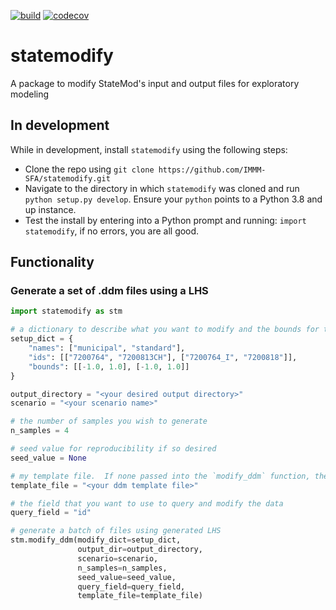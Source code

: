 [![build](https://github.com/IMMM-SFA/statemodify/actions/workflows/build.yml/badge.svg)](https://github.com/IMMM-SFA/statemodify/actions/workflows/build.yml)
[![codecov](https://codecov.io/gh/IMMM-SFA/statemodify/branch/main/graph/badge.svg?token=csQBZMRSdp)](https://codecov.io/gh/IMMM-SFA/statemodify)

# statemodify
A package to modify StateMod's input and output files for exploratory modeling

## In development
While in development, install `statemodify` using the following steps:
- Clone the repo using `git clone https://github.com/IMMM-SFA/statemodify.git`
- Navigate to the directory in which `statemodify` was cloned and run `python setup.py develop`.  Ensure your `python` points to a Python 3.8 and up instance.
- Test the install by entering into a Python prompt and running:  `import statemodify`, if no errors, you are all good.

## Functionality
### Generate a set of .ddm files using a LHS
```python
import statemodify as stm

# a dictionary to describe what you want to modify and the bounds for the LHS
setup_dict = {
    "names": ["municipal", "standard"],
    "ids": [["7200764", "7200813CH"], ["7200764_I", "7200818"]],
    "bounds": [[-1.0, 1.0], [-1.0, 1.0]]
}

output_directory = "<your desired output directory>"
scenario = "<your scenario name>"

# the number of samples you wish to generate
n_samples = 4

# seed value for reproducibility if so desired
seed_value = None

# my template file.  If none passed into the `modify_ddm` function, the default file will be used.
template_file = "<your ddm template file>"

# the field that you want to use to query and modify the data
query_field = "id"

# generate a batch of files using generated LHS
stm.modify_ddm(modify_dict=setup_dict,
               output_dir=output_directory,
               scenario=scenario,
               n_samples=n_samples,
               seed_value=seed_value,
               query_field=query_field,
               template_file=template_file)
```

